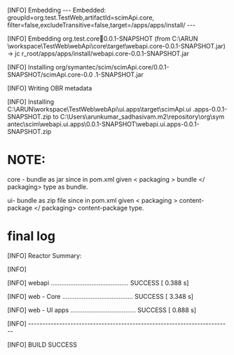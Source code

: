



[INFO] Embedding --- Embedded: groupId=org.test.TestWeb,artifactId=scimApi.core,
filter=false,excludeTransitive=false,target=/apps/apps/install/ ---

[INFO] Embedding org.test.core:jar:0.0.1-SNAPSHOT (from C:\ARUN
\workspace\TestWeb\webApi\core\target\webapi.core-0.0.1-SNAPSHOT.jar) -> jc
r_root/apps/apps/install/webapi.core-0.0.1-SNAPSHOT.jar

[INFO] Installing org/symantec/scim/scimApi.core/0.0.1-SNAPSHOT/scimApi.core-0.0
.1-SNAPSHOT.jar

[INFO] Writing OBR metadata

[INFO] Installing C:\ARUN\workspace\TestWeb\webApi\ui.apps\target\scimApi.ui
.apps-0.0.1-SNAPSHOT.zip to C:\Users\arunkumar_sadhasivam\.m2\repository\org\sym
antec\scim\webapi.ui.apps\0.0.1-SNAPSHOT\webapi.ui.apps-0.0.1-SNAPSHOT.zip

NOTE:
=====

core - bundle as jar since in pom.xml given < packaging > bundle </ packaging> type as bundle.

ui- bundle as zip file since in pom.xml given < packaging > content-package </ packaging>  content-package type.

final log
==========

[INFO] Reactor Summary:

[INFO]

[INFO] webapi ............................................ SUCCESS [  0.388 s]

[INFO] web - Core ........................................ SUCCESS [  3.348 s]

[INFO] web - UI apps ..................................... SUCCESS [  0.888 s]

[INFO] ------------------------------------------------------------------------

[INFO] BUILD SUCCESS
